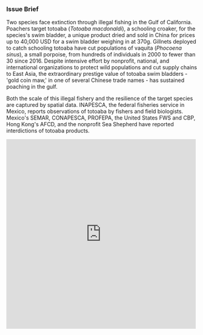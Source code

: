 ### Issue Brief
Two species face extinction through illegal fishing in the Gulf of California. Poachers target totoaba (<i>Totoaba macdonaldi</i>), a schooling croaker, for the species's swim bladder, a unique product dried and sold in China for prices up to 40,000 USD for a swim bladder weighing in at 370g. Gillnets deployed to catch schooling totoaba have cut populations of vaquita (<i>Phocoena sinus</i>), a small porpoise, from hundreds of individuals in 2000 to fewer than 30 since 2016. Despite intensive effort by nonprofit, national, and international organizations to protect wild populations and cut supply chains to East Asia, the extraordinary prestige value of totoaba swim bladders - 'gold coin maw,' in one of several Chinese trade names - has sustained poaching in the gulf. 

Both the scale of this illegal fishery and the resilience of the target species are captured by spatial data. INAPESCA, the federal fisheries service in Mexico, reports observations of totoaba by fishers and field biologists. Mexico's SEMAR, CONAPESCA, PROFEPA, the United States FWS and CBP, Hong Kong's AFCD, and the nonprofit Sea Shepherd have reported interdictions of totoaba products.

<iframe width="500" height="500" seamless frameborder="0" scrolling ="no" src="https://amsteinkruger.github.io/tma_spat/"></iframe>
